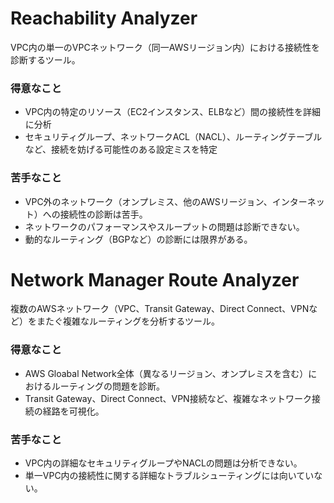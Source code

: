 # Reachability Analyzer
VPC内の単一のVPCネットワーク（同一AWSリージョン内）における接続性を診断するツール。
### 得意なこと
- VPC内の特定のリソース（EC2インスタンス、ELBなど）間の接続性を詳細に分析
- セキュリティグループ、ネットワークACL（NACL）、ルーティングテーブルなど、接続を妨げる可能性のある設定ミスを特定
### 苦手なこと
- VPC外のネットワーク（オンプレミス、他のAWSリージョン、インターネット）への接続性の診断は苦手。
- ネットワークのパフォーマンスやスループットの問題は診断できない。
- 動的なルーティング（BGPなど）の診断には限界がある。
# Network Manager Route Analyzer
複数のAWSネットワーク（VPC、Transit Gateway、Direct Connect、VPNなど）をまたぐ複雑なルーティングを分析するツール。
### 得意なこと
- AWS Gloabal Network全体（異なるリージョン、オンプレミスを含む）におけるルーティングの問題を診断。
- Transit Gateway、Direct Connect、VPN接続など、複雑なネットワーク接続の経路を可視化。
### 苦手なこと
- VPC内の詳細なセキュリティグループやNACLの問題は分析できない。
- 単一VPC内の接続性に関する詳細なトラブルシューティングには向いていない。